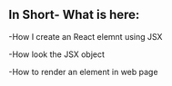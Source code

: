 ## In Short- What is here: 

-How I create an React elemnt using JSX

-How look the JSX object

-How to render an element in web page
